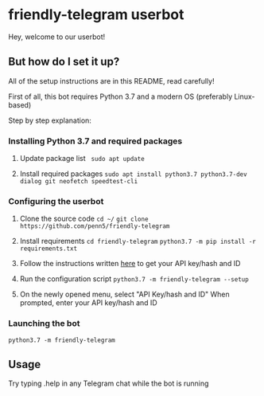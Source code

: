 # friendly-telegram userbot

Hey, welcome to our userbot!

## But how do I set it up?

All of the setup instructions are in this README, read carefully!

First of all, this bot requires Python 3.7 and a modern OS (preferably Linux-based)

Step by step explanation:

### Installing Python 3.7 and required packages

1. Update package list
` sudo apt update`

2. Install required packages
`sudo apt install python3.7 python3.7-dev dialog git neofetch speedtest-cli`

### Configuring the userbot

1. Clone the source code
`cd ~/`
`git clone https://github.com/penn5/friendly-telegram`

2. Install requirements
`cd friendly-telegram`
`python3.7 -m pip install -r requirements.txt`

3.  Follow the instructions written [here](https://core.telegram.org/api/obtaining_api_id "here") to get your API key/hash and ID

4. Run the configuration script
`python3.7 -m friendly-telegram --setup`

5. On the newly opened menu, select "API Key/hash and ID"
When prompted, enter your API key/hash and ID

### Launching the bot

`python3.7 -m friendly-telegram`

## Usage

Try typing .help in any Telegram chat while the bot is running
